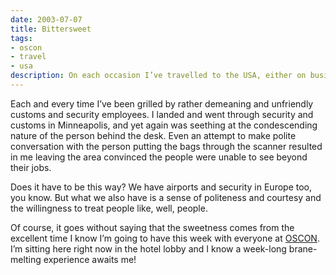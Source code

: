 ```yaml
---
date: 2003-07-07
title: Bittersweet
tags:
- oscon
- travel
- usa
description: On each occasion I’ve travelled to the USA, either on business or for pleasure, I’ve entered the country with a rather bitter taste in my mouth.
---
```



Each and every time I’ve been grilled by rather demeaning and unfriendly customs and security employees. I landed and went through security and customs in Minneapolis, and yet again was seething at the condescending nature of the person behind the desk. Even an attempt to make polite conversation with the person putting the bags through the scanner resulted in me leaving the area convinced the people were unable to see beyond their jobs.

Does it have to be this way? We have airports and security in Europe too, you know. But what we also have is a sense of politeness and courtesy and the willingness to treat people like, well, people.

Of course, it goes without saying that the sweetness comes from the excellent time I know I’m going to have this week with everyone at [OSCON](http://conferences.oreilly.com/oscon/). I’m sitting here right now in the hotel lobby and I know a week-long brane-melting experience awaits me!


